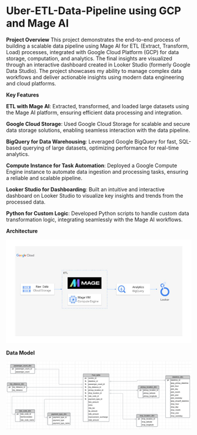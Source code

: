 # Uber-ETL-Data-Pipeline using GCP and Mage AI

**Project Overview**
This project demonstrates the end-to-end process of building a scalable data pipeline using Mage AI for ETL (Extract, Transform, Load) processes, integrated with Google Cloud Platform (GCP) for data storage, computation, and analytics. The final insights are visualized through an interactive dashboard created in Looker Studio (formerly Google Data Studio). The project showcases my ability to manage complex data workflows and deliver actionable insights using modern data engineering and cloud platforms.







**Key Features**

**ETL with Mage AI**: Extracted, transformed, and loaded large datasets using the Mage AI platform, ensuring efficient data processing and integration.

**Google Cloud Storage**: Used Google Cloud Storage for scalable and secure data storage solutions, enabling seamless interaction with the data pipeline.

**BigQuery for Data Warehousing**: Leveraged Google BigQuery for fast, SQL-based querying of large datasets, optimizing performance for real-time analytics.

**Compute Instance for Task Automation**: Deployed a Google Compute Engine instance to automate data ingestion and processing tasks, ensuring a reliable and scalable pipeline.

**Looker Studio for Dashboarding**: Built an intuitive and interactive dashboard on Looker Studio to visualize key insights and trends from the processed data.

**Python for Custom Logic**: Developed Python scripts to handle custom data transformation logic, integrating seamlessly with the Mage AI workflows.

**Architecture**

![image](https://github.com/anushkauniyal20/Uber-ETL-Data-Pipeline/blob/main/architecture.jpg)


**Data Model**

![image](https://github.com/anushkauniyal20/Uber-ETL-Data-Pipeline/blob/main/Screenshot%202024-12-08%20232218.png)
